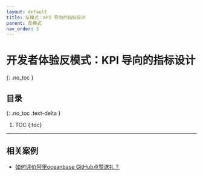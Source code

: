 ```yaml
---
layout: default
title: 反模式：KPI 导向的指标设计
parent: 反模式
nav_order: 3
---
```


# 开发者体验反模式：KPI 导向的指标设计
{: .no_toc }

## 目录
{: .no_toc .text-delta }

1. TOC
{:toc}

---

## 相关案例

- [如何评价阿里oceanbase GitHub点赞送礼？](https://www.zhihu.com/question/494108102/answer/2185308483)
